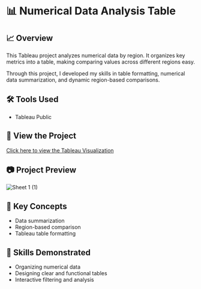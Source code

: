 # 📊 Numerical Data Analysis Table

## 📈 Overview
This Tableau project analyzes numerical data by region. It organizes key metrics into a table, making comparing values across different regions easy.

Through this project, I developed my skills in table formatting, numerical data summarization, and dynamic region-based comparisons.

## 🛠 Tools Used
- Tableau Public

## 🔗 View the Project
[Click here to view the Tableau Visualization](https://public.tableau.com/app/profile/layshla.bouscal/viz/TabletoAnalyzeAlloftheNumericalData/Region)

## 📷 Project Preview
![Sheet 1 (1)](https://github.com/user-attachments/assets/3aace0cb-7c4f-40d4-8a92-eb3ece8d3b6b)


## 🧠 Key Concepts
- Data summarization
- Region-based comparison
- Tableau table formatting

## 🧩 Skills Demonstrated
- Organizing numerical data
- Designing clear and functional tables
- Interactive filtering and analysis
